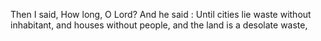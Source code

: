 Then I said, How long, O Lord? And he said : Until cities lie waste without inhabitant, and houses without people, and the land is a desolate waste,
